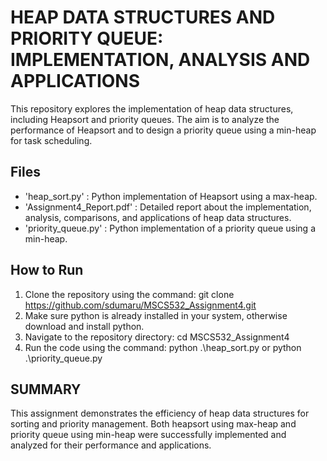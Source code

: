 # HEAP DATA STRUCTURES AND PRIORITY QUEUE: IMPLEMENTATION, ANALYSIS AND APPLICATIONS
This repository explores the implementation of heap data structures, including Heapsort and priority queues. The aim is to analyze the performance of Heapsort and to design a priority queue using a min-heap for task scheduling.

## Files
- 'heap_sort.py' : Python implementation of Heapsort using a max-heap.
- 'Assignment4_Report.pdf' : Detailed report about the implementation, analysis, comparisons, and applications of heap data structures.
-  'priority_queue.py' : Python implementation of a priority queue using a min-heap.

## How to Run
1. Clone the repository using the command: git clone https://github.com/sdumaru/MSCS532_Assignment4.git
2. Make sure python is already installed in your system, otherwise download and install python.
3. Navigate to the repository directory: cd MSCS532_Assignment4
4. Run the code using the command: python .\heap_sort.py or python .\priority_queue.py

## SUMMARY
This assignment demonstrates the efficiency of heap data structures for sorting and priority management. Both heapsort using max-heap and priority queue using min-heap were successfully implemented and analyzed for their performance and applications. 

